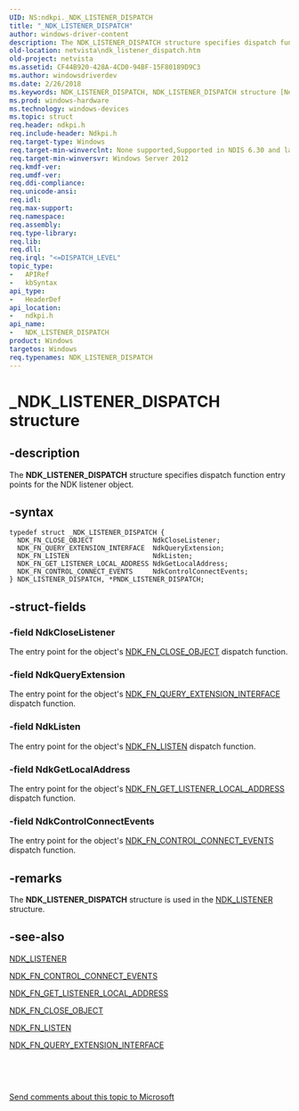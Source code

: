 ```yaml
---
UID: NS:ndkpi._NDK_LISTENER_DISPATCH
title: "_NDK_LISTENER_DISPATCH"
author: windows-driver-content
description: The NDK_LISTENER_DISPATCH structure specifies dispatch function entry points for the NDK listener object.
old-location: netvista\ndk_listener_dispatch.htm
old-project: netvista
ms.assetid: CF44B920-428A-4CD0-94BF-15F80189D9C3
ms.author: windowsdriverdev
ms.date: 2/26/2018
ms.keywords: NDK_LISTENER_DISPATCH, NDK_LISTENER_DISPATCH structure [Network Drivers Starting with Windows Vista], PNDK_LISTENER_DISPATCH, PNDK_LISTENER_DISPATCH structure pointer [Network Drivers Starting with Windows Vista], _NDK_LISTENER_DISPATCH, ndkpi/NDK_LISTENER_DISPATCH, ndkpi/PNDK_LISTENER_DISPATCH, netvista.ndk_listener_dispatch
ms.prod: windows-hardware
ms.technology: windows-devices
ms.topic: struct
req.header: ndkpi.h
req.include-header: Ndkpi.h
req.target-type: Windows
req.target-min-winverclnt: None supported,Supported in NDIS 6.30 and later.
req.target-min-winversvr: Windows Server 2012
req.kmdf-ver: 
req.umdf-ver: 
req.ddi-compliance: 
req.unicode-ansi: 
req.idl: 
req.max-support: 
req.namespace: 
req.assembly: 
req.type-library: 
req.lib: 
req.dll: 
req.irql: "<=DISPATCH_LEVEL"
topic_type:
-	APIRef
-	kbSyntax
api_type:
-	HeaderDef
api_location:
-	ndkpi.h
api_name:
-	NDK_LISTENER_DISPATCH
product: Windows
targetos: Windows
req.typenames: NDK_LISTENER_DISPATCH
---
```


# _NDK_LISTENER_DISPATCH structure


## -description


The <b>NDK_LISTENER_DISPATCH</b> structure specifies dispatch function entry points for the NDK listener object.


## -syntax


````
typedef struct _NDK_LISTENER_DISPATCH {
  NDK_FN_CLOSE_OBJECT               NdkCloseListener;
  NDK_FN_QUERY_EXTENSION_INTERFACE  NdkQueryExtension;
  NDK_FN_LISTEN                     NdkListen;
  NDK_FN_GET_LISTENER_LOCAL_ADDRESS NdkGetLocalAddress;
  NDK_FN_CONTROL_CONNECT_EVENTS     NdkControlConnectEvents;
} NDK_LISTENER_DISPATCH, *PNDK_LISTENER_DISPATCH;
````


## -struct-fields




### -field NdkCloseListener

The entry point for the object's <a href="..\ndkpi\nc-ndkpi-ndk_fn_close_object.md">NDK_FN_CLOSE_OBJECT</a> dispatch function.


### -field NdkQueryExtension

The entry point for the object's <a href="..\ndkpi\nc-ndkpi-ndk_fn_query_extension_interface.md">NDK_FN_QUERY_EXTENSION_INTERFACE</a> dispatch function.


### -field NdkListen

The entry point for the object's <a href="..\ndkpi\nc-ndkpi-ndk_fn_listen.md">NDK_FN_LISTEN</a> dispatch function.


### -field NdkGetLocalAddress

The entry point for the object's <a href="..\ndkpi\nc-ndkpi-ndk_fn_get_listener_local_address.md">NDK_FN_GET_LISTENER_LOCAL_ADDRESS</a> dispatch function.


### -field NdkControlConnectEvents

The entry point for the object's <a href="..\ndkpi\nc-ndkpi-ndk_fn_get_listener_local_address.md">NDK_FN_CONTROL_CONNECT_EVENTS</a> dispatch function.


## -remarks



The <b>NDK_LISTENER_DISPATCH</b> structure is used in the <a href="..\ndkpi\ns-ndkpi-_ndk_listener.md">NDK_LISTENER</a> structure.




## -see-also

<a href="..\ndkpi\ns-ndkpi-_ndk_listener.md">NDK_LISTENER</a>



<a href="..\ndkpi\nc-ndkpi-ndk_fn_control_connect_events.md">NDK_FN_CONTROL_CONNECT_EVENTS</a>



<a href="..\ndkpi\nc-ndkpi-ndk_fn_get_listener_local_address.md">NDK_FN_GET_LISTENER_LOCAL_ADDRESS</a>



<a href="..\ndkpi\nc-ndkpi-ndk_fn_close_object.md">NDK_FN_CLOSE_OBJECT</a>



<a href="..\ndkpi\nc-ndkpi-ndk_fn_listen.md">NDK_FN_LISTEN</a>



<a href="..\ndkpi\nc-ndkpi-ndk_fn_query_extension_interface.md">NDK_FN_QUERY_EXTENSION_INTERFACE</a>



 

 

<a href="mailto:wsddocfb@microsoft.com?subject=Documentation%20feedback [netvista\netvista]:%20NDK_LISTENER_DISPATCH structure%20 RELEASE:%20(2/26/2018)&amp;body=%0A%0APRIVACY STATEMENT%0A%0AWe use your feedback to improve the documentation. We don't use your email address for any other purpose, and we'll remove your email address from our system after the issue that you're reporting is fixed. While we're working to fix this issue, we might send you an email message to ask for more info. Later, we might also send you an email message to let you know that we've addressed your feedback.%0A%0AFor more info about Microsoft's privacy policy, see http://privacy.microsoft.com/en-us/default.aspx." title="Send comments about this topic to Microsoft">Send comments about this topic to Microsoft</a>

